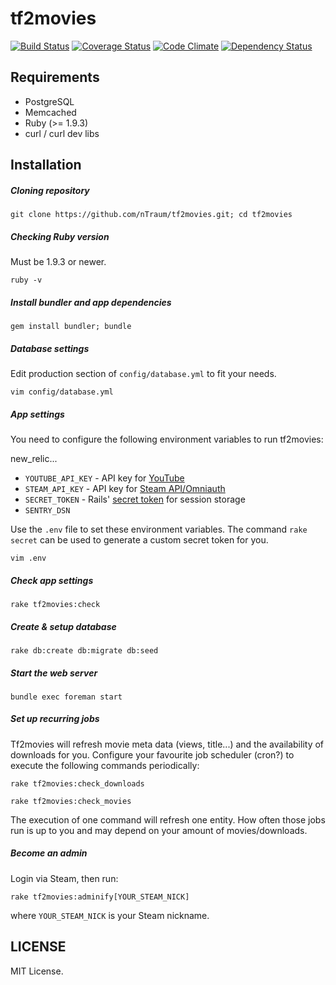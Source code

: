 # tf2movies

[![Build Status](https://travis-ci.org/nTraum/tf2movies.png)](https://travis-ci.org/nTraum/tf2movies)
[![Coverage Status](https://coveralls.io/repos/nTraum/tf2movies/badge.png?branch=master)](https://coveralls.io/r/nTraum/tf2movies?branch=master)
[![Code Climate](https://codeclimate.com/github/nTraum/tf2movies.png)](https://codeclimate.com/github/nTraum/tf2movies)
[![Dependency Status](https://gemnasium.com/nTraum/tf2movies.png)](https://gemnasium.com/nTraum/tf2movies)

## Requirements

* PostgreSQL
* Memcached
* Ruby (>= 1.9.3)
* curl / curl dev libs

## Installation

##### Cloning repository

`git clone https://github.com/nTraum/tf2movies.git; cd tf2movies`

##### Checking Ruby version
Must be 1.9.3 or newer.

`ruby -v`

##### Install bundler and app dependencies

`gem install bundler; bundle`

##### Database settings
Edit production section of `config/database.yml` to fit your needs.

`vim config/database.yml`

##### App settings
You need to configure the following environment variables to run tf2movies:

new_relic...

* `YOUTUBE_API_KEY` - API key for [YouTube](https://cloud.google.com/console/project)
* `STEAM_API_KEY` - API key for [Steam API/Omniauth](http://steamcommunity.com/dev)
* `SECRET_TOKEN` - Rails' [secret token](http://guides.rubyonrails.org/security.html#session-storage) for session storage
* `SENTRY_DSN`

Use the `.env` file to set these environment variables. The command `rake secret` can be used to generate a custom secret token for you.

`vim .env`

##### Check app settings

`rake tf2movies:check`

##### Create & setup database

`rake db:create db:migrate db:seed`

##### Start the web server

`bundle exec foreman start`

##### Set up recurring jobs

Tf2movies will refresh movie meta data (views, title...) and the availability of downloads for you. Configure your favourite job scheduler (cron?) to execute the following commands periodically:

`rake tf2movies:check_downloads`

`rake tf2movies:check_movies`

The execution of one command will refresh one entity. How often those jobs run is up to you and may depend on your amount of movies/downloads.

##### Become an admin

Login via Steam, then run:

`rake tf2movies:adminify[YOUR_STEAM_NICK]`

where `YOUR_STEAM_NICK` is your Steam nickname.

## LICENSE

MIT License.
